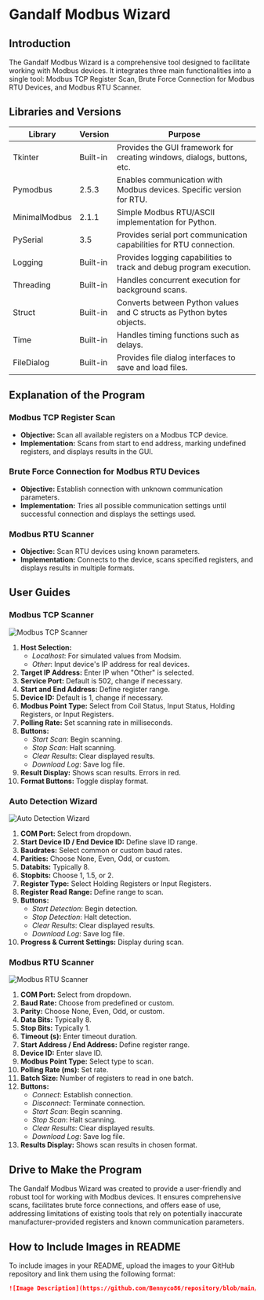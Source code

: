 # Gandalf Modbus Wizard

## Introduction
The Gandalf Modbus Wizard is a comprehensive tool designed to facilitate working with Modbus devices. It integrates three main functionalities into a single tool: Modbus TCP Register Scan, Brute Force Connection for Modbus RTU Devices, and Modbus RTU Scanner.

## Libraries and Versions
| Library       | Version | Purpose                                                                  |
|---------------|---------|--------------------------------------------------------------------------|
| Tkinter       | Built-in| Provides the GUI framework for creating windows, dialogs, buttons, etc.  |
| Pymodbus      | 2.5.3   | Enables communication with Modbus devices. Specific version for RTU.     |
| MinimalModbus | 2.1.1   | Simple Modbus RTU/ASCII implementation for Python.                       |
| PySerial      | 3.5     | Provides serial port communication capabilities for RTU connection.      |
| Logging       | Built-in| Provides logging capabilities to track and debug program execution.      |
| Threading     | Built-in| Handles concurrent execution for background scans.                       |
| Struct        | Built-in| Converts between Python values and C structs as Python bytes objects.     |
| Time          | Built-in| Handles timing functions such as delays.                                 |
| FileDialog    | Built-in| Provides file dialog interfaces to save and load files.                  |

## Explanation of the Program
### Modbus TCP Register Scan
- **Objective:** Scan all available registers on a Modbus TCP device.
- **Implementation:** Scans from start to end address, marking undefined registers, and displays results in the GUI.

### Brute Force Connection for Modbus RTU Devices
- **Objective:** Establish connection with unknown communication parameters.
- **Implementation:** Tries all possible communication settings until successful connection and displays the settings used.

### Modbus RTU Scanner
- **Objective:** Scan RTU devices using known parameters.
- **Implementation:** Connects to the device, scans specified registers, and displays results in multiple formats.

## User Guides

### Modbus TCP Scanner
![Modbus TCP Scanner](https://github.com/Bennyco86/repository/blob/main/images/modbus_tcp_scanner.png)

1. **Host Selection:**
   - *Localhost*: For simulated values from Modsim.
   - *Other*: Input device's IP address for real devices.
2. **Target IP Address:** Enter IP when "Other" is selected.
3. **Service Port:** Default is 502, change if necessary.
4. **Start and End Address:** Define register range.
5. **Device ID:** Default is 1, change if necessary.
6. **Modbus Point Type:** Select from Coil Status, Input Status, Holding Registers, or Input Registers.
7. **Polling Rate:** Set scanning rate in milliseconds.
8. **Buttons:**
   - *Start Scan*: Begin scanning.
   - *Stop Scan*: Halt scanning.
   - *Clear Results*: Clear displayed results.
   - *Download Log*: Save log file.
9. **Result Display:** Shows scan results. Errors in red.
10. **Format Buttons:** Toggle display format.

### Auto Detection Wizard
![Auto Detection Wizard](https://github.com/Bennyco86/repository/blob/main/images/auto_detection_wizard.png)

1. **COM Port:** Select from dropdown.
2. **Start Device ID / End Device ID:** Define slave ID range.
3. **Baudrates:** Select common or custom baud rates.
4. **Parities:** Choose None, Even, Odd, or custom.
5. **Databits:** Typically 8.
6. **Stopbits:** Choose 1, 1.5, or 2.
7. **Register Type:** Select Holding Registers or Input Registers.
8. **Register Read Range:** Define range to scan.
9. **Buttons:**
   - *Start Detection*: Begin detection.
   - *Stop Detection*: Halt detection.
   - *Clear Results*: Clear displayed results.
   - *Download Log*: Save log file.
10. **Progress & Current Settings:** Display during scan.

### Modbus RTU Scanner
![Modbus RTU Scanner](https://github.com/Bennyco86/repository/blob/main/images/modbus_rtu_scanner.png)

1. **COM Port:** Select from dropdown.
2. **Baud Rate:** Choose from predefined or custom.
3. **Parity:** Choose None, Even, Odd, or custom.
4. **Data Bits:** Typically 8.
5. **Stop Bits:** Typically 1.
6. **Timeout (s):** Enter timeout duration.
7. **Start Address / End Address:** Define register range.
8. **Device ID:** Enter slave ID.
9. **Modbus Point Type:** Select type to scan.
10. **Polling Rate (ms):** Set rate.
11. **Batch Size:** Number of registers to read in one batch.
12. **Buttons:**
    - *Connect*: Establish connection.
    - *Disconnect*: Terminate connection.
    - *Start Scan*: Begin scanning.
    - *Stop Scan*: Halt scanning.
    - *Clear Results*: Clear displayed results.
    - *Download Log*: Save log file.
13. **Results Display:** Shows scan results in chosen format.

## Drive to Make the Program
The Gandalf Modbus Wizard was created to provide a user-friendly and robust tool for working with Modbus devices. It ensures comprehensive scans, facilitates brute force connections, and offers ease of use, addressing limitations of existing tools that rely on potentially inaccurate manufacturer-provided registers and known communication parameters.

## How to Include Images in README
To include images in your README, upload the images to your GitHub repository and link them using the following format:

```markdown
![Image Description](https://github.com/Bennyco86/repository/blob/main/path_to_image.png)

